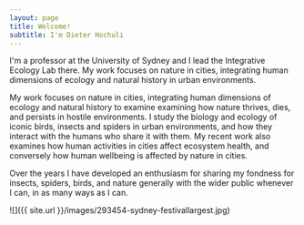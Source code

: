 ```yaml
---
layout: page
title: Welcome!
subtitle: I'm Dieter Hochuli
---
```


I'm a professor at the University of Sydney and I lead the Integrative Ecology Lab there.  My work focuses on nature in cities, integrating human dimensions of ecology and natural history in urban environments.

My work focuses on nature in cities, integrating human dimensions of ecology and natural history to examine examining how nature thrives, dies, and persists in hostile environments. I study the biology and ecology of iconic birds, insects and spiders in urban environments, and how they interact with the humans who share it with them. My recent work also examines how human activities in cities affect ecosystem health, and conversely how human wellbeing is affected by nature in cities.  

Over the years I have developed an enthusiasm for sharing my fondness for insects, spiders, birds, and nature generally with the wider public whenever I can, in as many ways as I can. 



![]({{ site.url }}/images/293454-sydney-festivallargest.jpg)

